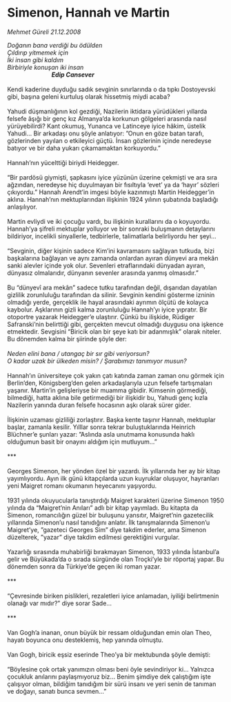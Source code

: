 # Simenon, Hannah ve Martin

*Mehmet Güreli 21.12.2008*

<div class="taraf_structure_2col_1zq">
<div class="margen_n">



 <p><i>Doğanın bana verdiği bu ödülden</i> <i><br/>Çıldırıp yitmemek için</i> <i><br/>İki insan gibi kaldım</i> <i><br/>Birbiriyle konuşan iki insan</i> <b><i> <br/>                               Edip Cansever</i></b>   <br/><br/>Kendi kaderine duyduğu sadık sevginin sınırlarında o da tıpkı Dostoyevski gibi, başına geleni kurtuluş olarak hissetmiş miydi acaba? <br/><br/>Yahudi düşmanlığının kol gezdiği, Nazilerin iktidara yürüdükleri yıllarda felsefe âşığı bir genç kız Almanya’da korkunun gölgeleri arasında nasıl yürüyebilirdi? Kant okumuş, Yunanca ve Latinceye iyice hâkim, üstelik Yahudi... Bir arkadaşı onu şöyle anlatıyor: ”Onun en göze batan tarafı, gözlerinden yayılan o etkileyici güçtü. İnsan gözlerinin içinde neredeyse batıyor ve bir daha yukarı çıkamamaktan korkuyordu.” <br/><br/>Hannah’nın yücelttiği biriydi Heidegger. <br/><br/>“Bir pardösü giymişti, şapkasını iyice yüzünün üzerine çekmişti ve ara sıra ağzından, neredeyse hiç duyulmayan bir fısıltıyla ‘evet’ ya da ‘hayır’ sözleri çıkıyordu.” Hannah Arendt’in imgesi böyle kazınmıştı Martin Heidegger’in aklına. Hannah’nın mektuplarından ilişkinin 1924 yılının şubatında başladığı anlaşılıyor. <br/><br/>Martin evliydi ve iki çocuğu vardı, bu ilişkinin kurallarını da o koyuyordu. Hannah’ya şifreli mektuplar yolluyor ve bir sonraki buluşmanın detaylarını bildiriyor, incelikli sinyallerle, tedbirlerle, talimatlarla belirliyordu her şeyi... <br/><br/>“Sevginin, diğer kişinin sadece Kim’ini kavramasını sağlayan tutkuda, bizi başkalarına bağlayan ve aynı zamanda onlardan ayıran dünyevi ara mekân sanki alevler içinde yok olur. Sevenleri etraflarındaki dünyadan ayıran, dünyasız olmalarıdır, dünyanın sevenler arasında yanmış olmasıdır.” <br/><br/>Bu “dünyevî ara mekân” sadece tutku tarafından değil, dışarıdan dayatılan gizlilik zorunluluğu tarafından da silinir. Sevginin kendini gösterme izninin olmadığı yerde, gerçeklik ile hayal arasındaki ayrımın ölçütü de kolayca kaybolur. Aşklarının gizli kalma zorunluluğu Hannah’yı iyice yıpratır. Bir otoportre yazarak Heidegger’e ulaştırır. Çünkü bu ilişkide, Rüdiger Safranski’nin belirttiği gibi, gerçekten mevcut olmadığı duygusu ona işkence etmektedir. Sevgisini “Biricik olan bir şeye katı bir adanmışlık” olarak niteler. Bu dönemden kalma bir şiirinde şöyle der: <i><br/><br/>Neden elini bana / utangaç bir sır gibi veriyorsun?</i> <i><br/>O kadar uzak bir ülkeden misin? / Şarabımızı tanımıyor musun?</i> <br/><br/>Hannah’ın üniversiteye çok yakın çatı katında zaman zaman onu görmek için Berlin’den, Königsberg’den gelen arkadaşlarıyla uzun felsefe tartışmaları yaşanır. Martin’in gelişleriyse bir muamma gibidir. Kimsenin görmediği, bilmediği, hatta aklına bile getirmediği bir ilişkidir bu, Yahudi genç kızla Nazilerin yanında duran felsefe hocasının aşkı olarak sürer gider. <br/><br/>İlişkinin uzaması gizliliği zorlaştırır. Başka kente taşınır Hannah, mektuplar başlar, zamanla kesilir. Yılllar sonra tekrar buluştuklarında Heinrich Blüchner’e şunları yazar: ”Aslında asla unutmama konusunda haklı olduğumun basit bir onayını aldığım için mutluyum...” <br/><br/>*** <br/><br/>Georges Simenon, her yönden özel bir yazardı. İlk yıllarında her ay bir kitap yayımlıyordu. Ayın ilk günü kitapçılarda uzun kuyruklar oluşuyor, hayranları yeni Maigret romanı okumanın heyecanını yaşıyordu. <br/><br/>1931 yılında okuyucularla tanıştırdığı Maigret karakteri üzerine Simenon 1950 yılında da “Maigret’nin Anıları” adlı bir kitap yayımladı. Bu kitapta da Simenon, romancılığın güzel bir buluşunu yansıtır, Maigret’nin gazetecilik yıllarında Simenon’u nasıl tanıdığını anlatır. İlk tanışmalarında Simenon’u Maigret’ye, ”gazeteci Georges Sim” diye takdim ederler, ama Simenon düzelterek, ”yazar” diye takdim edilmesi gerektiğini vurgular. <br/><br/>Yazarlığı sırasında muhabirliği bırakmayan Simenon, 1933 yılında İstanbul’a gelir ve Büyükada’da o sırada sürgünde olan Troçki’yle bir röportaj yapar. Bu dönemden sonra da Türkiye’de geçen iki roman yazar. <br/><br/>*** <br/><br/>“Çevresinde biriken pislikleri, rezaletleri iyice anlamadan, iyiliği belirtmenin olanağı var mıdır?” diye sorar Sade... <br/><br/>*** <br/><br/>Van Gogh’a inanan, onun büyük bir ressam olduğundan emin olan Theo, hayatı boyunca onu desteklemiş, hep yanında olmuştu. <br/><br/>Van Gogh, biricik eşsiz eserinde Theo’ya bir mektubunda şöyle demişti:<br/><br/>“Böylesine çok ortak yanımızın olması beni öyle sevindiriyor ki... Yalnızca çocukluk anılarını paylaşmıyoruz biz... Benim şimdiye dek çalıştığım işte çalışıyor olman, bildiğim tanıdığım bir sürü insanı ve yeri senin de tanıman ve doğayı, sanatı bunca sevmen...”</p>

<br/>


<div id="taraf_not">
</div>

</div>


</div>
